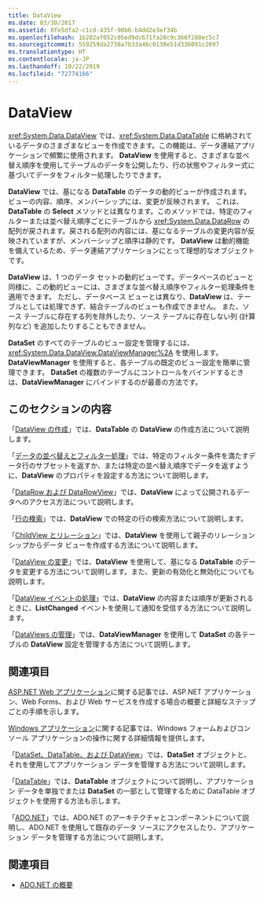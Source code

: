 ```yaml
---
title: DataView
ms.date: 03/30/2017
ms.assetid: 0fe5dfa2-c1cd-435f-90b6-b4dd2e3ef34b
ms.openlocfilehash: 1b202af052c05ed9dc671fa20c9c366f280ec5c7
ms.sourcegitcommit: 559259da2738a7b33a46c0130e51d336091c2097
ms.translationtype: HT
ms.contentlocale: ja-JP
ms.lasthandoff: 10/22/2019
ms.locfileid: "72774166"
---
```

# <a name="dataviews"></a>DataView
<xref:System.Data.DataView> では、<xref:System.Data.DataTable> に格納されているデータのさまざまなビューを作成できます。この機能は、データ連結アプリケーションで頻繁に使用されます。 **DataView** を使用すると、さまざまな並べ替え順序を使用してテーブルのデータを公開したり、行の状態やフィルター式に基づいてデータをフィルター処理したりできます。

 **DataView** では、基になる **DataTable** のデータの動的ビューが作成されます。ビューの内容、順序、メンバーシップには、変更が反映されます。 これは、**DataTable** の **Select** メソッドとは異なります。このメソッドでは、特定のフィルターまたは並べ替え順序ごとにテーブルから <xref:System.Data.DataRow> の配列が戻されます。戻される配列の内容には、基になるテーブルの変更内容が反映されていますが、メンバーシップと順序は静的です。 **DataView** は動的機能を備えているため、データ連結アプリケーションにとって理想的なオブジェクトです。

 **DataView** は、1 つのデータ セットの動的ビューです。データベースのビューと同様に、この動的ビューには、さまざまな並べ替え順序やフィルター処理条件を適用できます。 ただし、データベース ビューとは異なり、**DataView** は、テーブルとしては処理できず、結合テーブルのビューも作成できません。 また、ソース テーブルに存在する列を除外したり、ソース テーブルに存在しない列 (計算列など) を追加したりすることもできません。

 **DataSet** のすべてのテーブルのビュー設定を管理するには、<xref:System.Data.DataView.DataViewManager%2A> を使用します。 **DataViewManager** を使用すると、各テーブルの既定のビュー設定を簡単に管理できます。 **DataSet** の複数のテーブルにコントロールをバインドするときは、**DataViewManager** にバインドするのが最善の方法です。

## <a name="in-this-section"></a>このセクションの内容
 「[DataView の作成](creating-a-dataview.md)」では、**DataTable** の **DataView** の作成方法について説明します。

 「[データの並べ替えとフィルター処理](sorting-and-filtering-data.md)」では、特定のフィルター条件を満たすデータ行のサブセットを返すか、または特定の並べ替え順序でデータを返すように、**DataView** のプロパティを設定する方法について説明します。

 「[DataRow および DataRowView](datarows-and-datarowviews.md)」では、**DataView** によって公開されるデータへのアクセス方法について説明します。

 「[行の検索](finding-rows.md)」では、**DataView** での特定の行の検索方法について説明します。

 「[ChildView とリレーション](childviews-and-relations.md)」では、**DataView** を使用して親子のリレーションシップからデータ ビューを作成する方法について説明します。

 「[DataView の変更](modifying-dataviews.md)」では、**DataView** を使用して、基になる **DataTable** のデータを変更する方法について説明します。また、更新の有効化と無効化についても説明します。

 「[DataView イベントの処理](handling-dataview-events.md)」では、**DataView** の内容または順序が更新されるときに、**ListChanged** イベントを使用して通知を受信する方法について説明します。

 「[DataViews の管理](managing-dataviews.md)」では、**DataViewManager** を使用して **DataSet** の各テーブルの **DataView** 設定を管理する方法について説明します。

## <a name="related-sections"></a>関連項目
 [ASP.NET Web アプリケーション](https://docs.microsoft.com/previous-versions/655cec97(v=vs.100))に関する記事では、ASP.NET アプリケーション、Web Forms、および Web サービスを作成する場合の概要と詳細なステップごとの手順を示します。

 [Windows アプリケーション](https://docs.microsoft.com/previous-versions/ms184421(v=vs.100))に関する記事では、Windows フォームおよびコンソール アプリケーションの操作に関する詳細情報を提供します。

 「[DataSet、DataTable、および DataView](index.md)」では、**DataSet** オブジェクトと、それを使用してアプリケーション データを管理する方法について説明します。

 「[DataTable](datatables.md)」では、**DataTable** オブジェクトについて説明し、アプリケーション データを単独でまたは **DataSet** の一部として管理するために DataTable オブジェクトを使用する方法も示します。

 「[ADO.NET](../index.md)」では、ADO.NET のアーキテクチャとコンポーネントについて説明し、ADO.NET を使用して既存のデータ ソースにアクセスしたり、アプリケーション データを管理する方法について説明します。

## <a name="see-also"></a>関連項目

- [ADO.NET の概要](../ado-net-overview.md)

